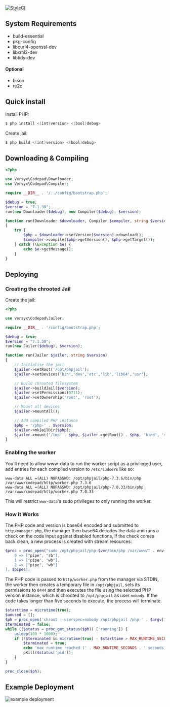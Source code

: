 [![StyleCI](https://github.styleci.io/repos/179174116/shield?branch=master)](https://github.styleci.io/repos/179174116)

## System Requirements
- build-essential 
- pkg-config
- libcurl4-openssl-dev
- libxml2-dev
- libtidy-dev

#### Optional

- bison
- re2c

## Quick install

Install PHP:

```bash
$ php install <(int)version> <(bool)debug>
```

Create jail:
```bash
$ php build <(int)version> <(bool)debug>
```

## Downloading & Compiling

```php
<?php

use Versyx\Codepad\Downloader;
use Versyx\Codepad\Compiler;

require __DIR__ . '/../config/bootstrap.php';

$debug = true;
$version = "7.1.30";
run(new Downloader($debug), new Compiler($debug), $version);

function run(Downloader $downloader, Compiler $compiler, string $version)
{
    try {
        $php = $downloader->setVersion($version)->download();
        $compiler->compile($php->getVersion(), $php->getTarget());
    } catch (\Exception $e) {
        echo $e->getMessage();
    }
}
```

## Deploying

### Creating the chrooted Jail

Create the jail:
```php
<?php

use Versyx\Codepad\Jailer;

require __DIR__ . '/config/bootstrap.php';

$debug = true;
$version = "7.1.30";
run(new Jailer($debug), $version);

function run(Jailer $jailer, string $version)
{
    // Initialise the jail
    $jailer->setRoot('/opt/phpjail');
    $jailer->setDevices('bin','dev','etc','lib','lib64','usr');

    // Build chrooted filesystem
    $jailer->buildJail($version);
    $jailer->setPermissions(0711);
    $jailer->setOwnership('root', 'root');

    // Mount all devices
    $jailer->mountAll();

    // Add compiled PHP instance
    $php = '/php-' . $version;
    $jailer->mkJailDir($php);
    $jailer->mount('/tmp' . $php, $jailer->getRoot() . $php, 'bind', 'ro');
}
```

### Enabling the worker

You'll need to allow www-data to run the worker script as a privileged user, add entries for each compiled version to
 `/etc/sudoers` like so:

```
www-data ALL =(ALL) NOPASSWD: /opt/phpjail/php-7.3.6/bin/php /var/www/codepad/http/worker.php 7.3.6
www-data ALL =(ALL) NOPASSWD: /opt/phpjail/php-7.0.33/bin/php /var/www/codepad/http/worker.php 7.0.33
```

This will restrict `www-data`'s sudo privileges to only running the worker.

### How it Works

The PHP code and version is base64 encoded and submitted to `http/manager.php`, the manager then 
base64 decodes the data and runs a check on the code input against disabled functions, if the check
comes back clean, a new process is created with stream resources:

```php
$proc = proc_open("sudo /opt/phpjail/php-$ver/bin/php /var/www/" . env("APP_NAME) . "/http/worker.php $ver", [
    0 => ["pipe", "rb"],
    1 => ["pipe", "wb"],
    2 => ["pipe", "wb"]
], $pipes);
```

The PHP code is passed to `http/worker.php` from the manager via STDIN, the worker then creates a temporary file in
`/opt/phpjail`, sets its permissions to `0444` and then executes the file using the selected PHP version
instance, which is chrooted to `/opt/phpjail` as user `nobody`. If the code takes longer than five seconds to execute, 
the process will terminate.

```php
$starttime = microtime(true);
$unused = [];
$ph = proc_open('chroot --userspec=nobody /opt/phpjail /php-' . $argv[1] .'/bin/php ' . escapeshellarg(basename($file)), $unused, $unused);
$terminated = false;
while (($status = proc_get_status($ph)) ['running']) {
    usleep(100 * 1000);
    if (!$terminated && microtime(true) - $starttime > MAX_RUNTIME_SECONDS) {
        $terminated = true;
        echo 'max runtime reached (' . MAX_RUNTIME_SECONDS . ' seconds), terminating...';
        pKill($status['pid']);
    }
}

proc_close($ph);
```

## Example Deployment

![example deployment](https://rowles.ch/images/codepad.jpg)
